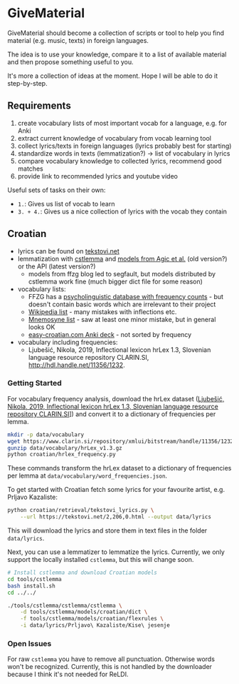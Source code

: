 # GiveMaterial

GiveMaterial should become a collection of scripts or tool to help you
find material (e.g. music, texts) in foreign languages.

The idea is to use your knowledge, compare it to a list of available material
and then propose something useful to you.

It's more a collection of ideas at the moment. Hope I will be able to do it
step-by-step.

## Requirements

1. create vocabulary lists of most important vocab for a language, e.g. for Anki
2. extract current knowledge of vocabulary from vocab learning tool
3. collect lyrics/texts in foreign languages (lyrics probably best for starting)
4. standardize words in texts (lemmatization?) -> list of vocabulary in lyrics
5. compare vocabulary knowledge to collected lyrics, recommend good matches
6. provide link to recommended lyrics and youtube video

Useful sets of tasks on their own:

- `1.`: Gives us list of vocab to learn
- `3. + 4.`: Gives us a nice collection of lyrics with the vocab they contain


## Croatian

- lyrics can be found on [tekstovi.net](https://tekstovi.net/)
- lemmatization with [cstlemma](https://github.com/kuhumcst/cstlemma)
  and [models from Agic et al.](http://nlp.ffzg.hr/resources/models/tagging/)
  (old version?) or the API (latest version?)
  - models from ffzg blog led to segfault, but models distributed by cstlemma
    work fine (much bigger dict file for some reason)
- vocabulary lists:
  - FFZG has a [psycholinguistic database with frequency counts](http://megahr.ffzg.unizg.hr/en/?page_id=609) - but doesn't
    contain basic words which are irrelevant to their project
  - [Wikipedia list](https://en.wiktionary.org/wiki/Wiktionary:Frequency_lists/Serbo-Croatian_wordlist) - many mistakes with inflections etc.
  - [Mnemosyne list](https://mnemosyne-proj.org/cards/2500-english-croatian-vocabulary-cards) - saw at least one minor mistake, but in general looks OK
  - [easy-croatian.com Anki deck](https://ankiweb.net/shared/info/190661393) -
    not sorted by frequency
- vocabulary including frequencies:
  - Ljubešić, Nikola, 2019, Inflectional lexicon hrLex 1.3,
    Slovenian language resource repository CLARIN.SI,
    http://hdl.handle.net/11356/1232. 

### Getting Started

For vocabulary frequency analysis, download the hrLex dataset
([Ljubešić, Nikola, 2019, Inflectional lexicon hrLex 1.3, Slovenian language resource repository CLARIN.SI](http://hdl.handle.net/11356/1232)]) and convert it to a dictionary of frequencies per
lemma.

```bash
mkdir -p data/vocabulary
wget https://www.clarin.si/repository/xmlui/bitstream/handle/11356/1232/hrLex_v1.3.gz -O data/vocabulary/hrLex_v1.3.gz
gunzip data/vocabulary/hrLex_v1.3.gz
python croatian/hrlex_frequency.py
```

These commands transform the hrLex dataset to a dictionary of frequencies per
lemma at `data/vocabulary/word_frequencies.json`.

To get started with Croatian fetch some lyrics for your favourite artist, e.g.
Prljavo Kazaliste:

```bash
python croatian/retrieval/tekstovi_lyrics.py \
    --url https://tekstovi.net/2,206,0.html --output data/lyrics
```

This will download the lyrics and store them in text files in the folder
`data/lyrics`.

Next, you can use a lemmatizer to lemmatize the lyrics. Currently, we only
support the locally installed `cstlemma`, but this will change soon.

```bash
# Install cstlemma and download Croatian models
cd tools/cstlemma
bash install.sh
cd ../../

./tools/cstlemma/cstlemma/cstlemma \
    -d tools/cstlemma/models/croatian/dict \
    -f tools/cstlemma/models/croatian/flexrules \
    -i data/lyrics/Prljavo\ Kazaliste/Kise\ jesenje
```

### Open Issues

For raw `cstlemma` you have to remove all punctuation. Otherwise words won't
be recognized. Currently, this is not handled by the downloader because I
think it's not needed for ReLDI.
